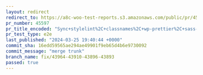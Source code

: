 ```yaml
---
layout: redirect
redirect_to: https://a8c-woo-test-reports.s3.amazonaws.com/public/pr/45597/e2e/index.html
pr_number: 45597
pr_title_encoded: "Sync+stylelint%2C+classnames%2C+wp-prettier%2C+sass-loader+versions"
pr_test_type: e2e
last_published: "2024-03-25 19:40:44 +0000"
commit_sha: 16edd59565ae294ae49901f9eb65d4b6e9730092
commit_message: "merge trunk"
branch_name: fix/43964-43910-43896-43893
passed: true
---
```

